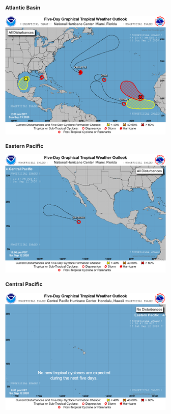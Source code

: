 ### Atlantic Basin
![Atlantic Basin Image](atl_latest.png)

### Eastern Pacific
![Eastern Pacific Image](epac_latest.png)

### Central Pacific
![Central Pacific Image](cpac_latest.png)
